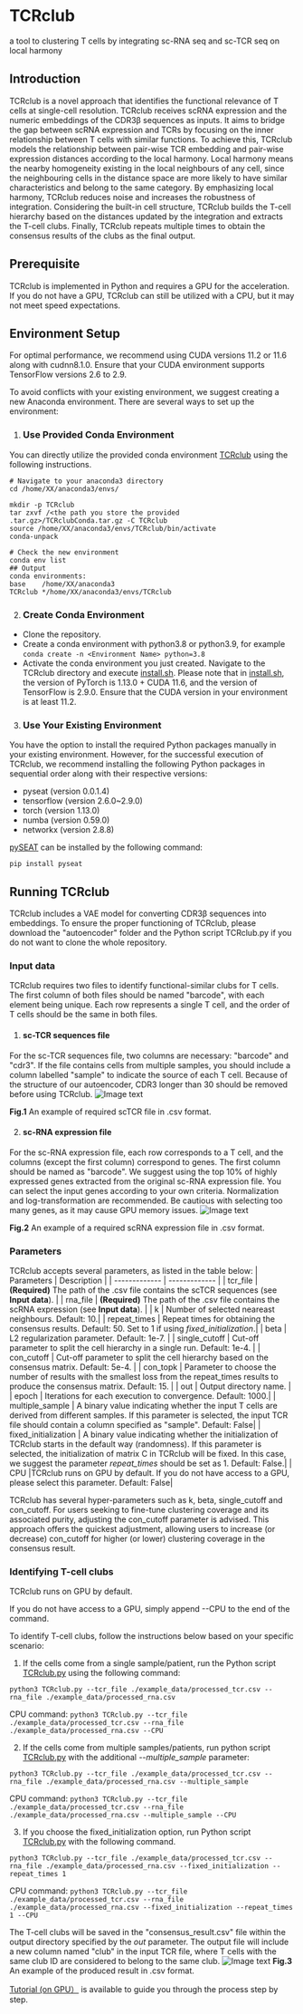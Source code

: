 # TCRclub
a tool to clustering T cells by integrating sc-RNA seq and sc-TCR seq on local harmony

## Introduction
TCRclub is a novel approach that identifies the functional relevance of T cells at single-cell resolution. TCRclub receives scRNA expression and the numeric embeddings of the CDR3β sequences as inputs. It aims to bridge the gap between scRNA expression and TCRs by focusing on the inner relationship between T cells with similar functions. To achieve this, TCRclub models the relationship between pair-wise TCR embedding and pair-wise expression distances according to the local harmony. Local harmony means the nearby homogeneity existing in the local neighbours of any cell, since the neighbouring cells in the distance space are more likely to have similar characteristics and belong to the same category. By emphasizing local harmony, TCRclub reduces noise and increases the robustness of integration. Considering the built-in cell structure, TCRclub builds the T-cell hierarchy based on the distances updated by the integration and extracts the T-cell clubs. Finally, TCRclub repeats multiple times to obtain the consensus results of the clubs as the final output. 

## Prerequisite
TCRclub is implemented in Python and requires a GPU for the acceleration. If you do not have a GPU, TCRclub can still be utilized with a CPU, but it may not meet speed expectations. 

## Environment Setup
For optimal performance, we recommend using CUDA versions 11.2 or 11.6 along with cudnn8.1.0. Ensure that your CUDA environment supports TensorFlow versions 2.6 to 2.9.

To avoid conflicts with your existing environment, we suggest creating a new Anaconda environment. There are several ways to set up the environment:

1. ### Use Provided Conda Environment
You can directly utilize the provided conda environment [TCRclub](https://portland-my.sharepoint.com/:u:/g/personal/yipingzou2-c_my_cityu_edu_hk/EZiJGniELEtPvOFZZkrfPwEBpQ7VDfaLpMDRdeiTnN1ETg?e=CwoH2z) using the following instructions.

```
# Navigate to your anaconda3 directory 
cd /home/XX/anaconda3/envs/
 
mkdir -p TCRclub
tar zxvf /<the path you store the provided .tar.gz>/TCRclubConda.tar.gz -C TCRclub
source /home/XX/anaconda3/envs/TCRclub/bin/activate
conda-unpack

# Check the new environment
conda env list
## Output
conda environments:
base    /home/XX/anaconda3
TCRclub */home/XX/anaconda3/envs/TCRclub
```

2. ### Create Conda Environment
* Clone the repository.
* Create a conda environment with python3.8 or python3.9, for example `conda create -n <Environment Name> python=3.8`
* Activate the conda environment you just created. Navigate to the TCRclub directory and execute [install.sh](./install.sh). Please note that in [install.sh](./install.sh), the version of PyTorch is 1.13.0 + CUDA 11.6, and the version of TensorFlow is 2.9.0. Ensure that the CUDA version in your environment is at least 11.2.

3. ### Use Your Existing Environment
You have the option to install the required Python packages manually in your existing environment. However, for the successful execution of TCRclub, we recommend installing the following Python packages in sequential order along with their respective versions:

* pyseat (version 0.0.1.4)
* tensorflow (version 2.6.0~2.9.0)
* torch (version 1.13.0)
* numba (version 0.59.0)
* networkx (version 2.8.8)
  
[pySEAT](https://github.com/deepomicslab/SEAT) can be installed by the following command:

`pip install pyseat`

## Running TCRclub
TCRclub includes a VAE model for converting CDR3β sequences into embeddings. To ensure the proper functioning of TCRclub, please download the "autoencoder" folder and the Python script TCRclub.py if you do not want to clone the whole repository.

### Input data
TCRclub requires two files to identify functional-similar clubs for T cells. The first column of both files should be named "barcode", with each element being unique. Each row represents a single T cell, and the order of T cells should be the same in both files.

1. #### sc-TCR sequences file
For the sc-TCR sequences file, two columns are necessary: "barcode" and "cdr3". If the file contains cells from multiple samples, you should include a column labelled "sample" to indicate the source of each T cell. Because of the structure of our autoencoder, CDR3 longer than 30 should be removed before using TCRclub.
![Image text](https://github.com/deepomicslab/TCRclub/blob/e48f9a7903811dd043a2e26f4402704a68c69bb1/img/required_tcr_file.png)

**Fig.1** An example of required scTCR file in .csv format.

2. #### sc-RNA expression file
For the sc-RNA expression file, each row corresponds to a T cell, and the columns (except the first column) correspond to genes. The first column should be named as "barcode". We suggest using the top 10% of highly expressed genes extracted from the original sc-RNA expression file. You can select the input genes according to your own criteria. Normalization and log-transformation are recommended. Be cautious with selecting too many genes, as it may cause GPU memory issues.
![Image text](https://github.com/deepomicslab/TCRclub/blob/e48f9a7903811dd043a2e26f4402704a68c69bb1/img/required_rna_file.png)

**Fig.2** An example of a required scRNA expression file in .csv format.

### Parameters
TCRclub accepts several parameters, as listed in the table below:
| Parameters  | Description |
| ------------- | ------------- |
| tcr_file | **(Required)** The path of the .csv file contains the scTCR sequences (see **Input data**). |
| rna_file | **(Required)** The path of the .csv file contains the scRNA expression (see **Input data**). |
| k | Number of selected neareast neighbours. Default: 10.|
| repeat_times  | Repeat times for obtaining the consensus results. Default: 50. Set to 1 if using *fixed_initialization*.|
| beta  | L2 regularization parameter. Default: 1e-7. |
| single_cutoff  | Cut-off parameter to split the cell hierarchy in a single run. Default: 1e-4. |
| con_cutoff  | Cut-off parameter to split the cell hierarchy based on the consensus matrix. Default: 5e-4. |
| con_topk  | Parameter to choose the number of results with the smallest loss from the repeat_times results to produce the consensus matrix. Default: 15. |
| out | Output directory name. |
| epoch | Iterations for each execution to convergence. Default: 1000.|
| multiple_sample  | A binary value indicating whether the input T cells are derived from different samples. If this parameter is selected, the input TCR file should contain a column specified as "sample". Default: False|
| fixed_initialization | A binary value indicating whether the initialization of TCRclub starts in the default way (randomness). If this parameter is selected, the initialization of matrix C in TCRclub will be fixed. In this case, we suggest the parameter *repeat_times* should be set as 1. Default: False.|
| CPU  |TCRclub runs on GPU by default. If you do not have access to a GPU, please select this parameter. Default: False|

TCRclub has several hyper-parameters such as k, beta, single_cutoff and con_cutoff. For users seeking to fine-tune clustering coverage and its associated purity, adjusting the con_cutoff parameter is advised. This approach offers the quickest adjustment, allowing users to increase (or decrease) con_cutoff for higher (or lower) clustering coverage in the consensus result.

### Identifying T-cell clubs
TCRclub runs on GPU by default. 

If you do not have access to a GPU, simply append --CPU to the end of the command.

To identify T-cell clubs, follow the instructions below based on your specific scenario:

1. If the cells come from a single sample/patient, run the Python script [TCRclub.py](TCRclub.py) using the following command:

`python3 TCRclub.py --tcr_file ./example_data/processed_tcr.csv --rna_file ./example_data/processed_rna.csv`

CPU command: `python3 TCRclub.py --tcr_file ./example_data/processed_tcr.csv --rna_file ./example_data/processed_rna.csv --CPU`

2. If the cells come from multiple samples/patients, run python script [TCRclub.py](TCRclub.py) with the additional *--multiple_sample* parameter:

`python3 TCRclub.py --tcr_file ./example_data/processed_tcr.csv --rna_file ./example_data/processed_rna.csv --multiple_sample`

CPU command: `python3 TCRclub.py --tcr_file ./example_data/processed_tcr.csv --rna_file ./example_data/processed_rna.csv --multiple_sample --CPU`

3. If you choose the fixed_initialization option, run Python script [TCRclub.py](TCRclub.py) with the following command.

`python3 TCRclub.py --tcr_file ./example_data/processed_tcr.csv --rna_file ./example_data/processed_rna.csv --fixed_initialization --repeat_times 1`

CPU command: `python3 TCRclub.py --tcr_file ./example_data/processed_tcr.csv --rna_file ./example_data/processed_rna.csv --fixed_initialization --repeat_times 1 --CPU`


The T-cell clubs will be saved in the "consensus_result.csv" file within the output directory specified by the *out* parameter. The output file will include a new column named "club" in the input TCR file, where T cells with the same club ID are considered to belong to the same club.
![Image text](https://github.com/deepomicslab/TCRclub/blob/e48f9a7903811dd043a2e26f4402704a68c69bb1/img/example_result_file.png)
**Fig.3** An example of the produced result in .csv format.

[Tutorial (on GPU）](./'tutorial(onGPU).ipynb') is available to guide you through the process step by step.
